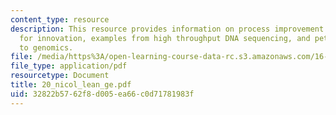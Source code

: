 ```yaml
---
content_type: resource
description: This resource provides information on process improvement as a catalyst
  for innovation, examples from high throughput DNA sequencing, and petrochemicals
  to genomics.
file: /media/https%3A/open-learning-course-data-rc.s3.amazonaws.com/16-852j-integrating-the-lean-enterprise-fall-2005/32822b5762f8d005ea66c0d71781983f_20_nicol_lean_ge.pdf
file_type: application/pdf
resourcetype: Document
title: 20_nicol_lean_ge.pdf
uid: 32822b57-62f8-d005-ea66-c0d71781983f
---
```

